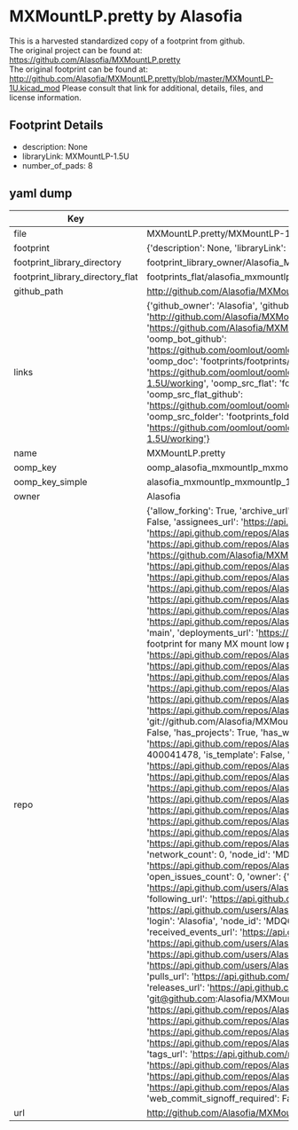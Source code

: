 # MXMountLP.pretty by Alasofia  
This is a harvested standardized copy of a footprint from github.  
The original project can be found at:  
https://github.com/Alasofia/MXMountLP.pretty  
The original footprint can be found at:
http://github.com/Alasofia/MXMountLP.pretty/blob/master/MXMountLP-1U.kicad_mod
Please consult that link for additional, details, files, and license information.  
## Footprint Details
* description: None  
* libraryLink: MXMountLP-1.5U  
* number_of_pads: 8  
## yaml dump  
| Key | Value |  
| --- | --- |  
| file | MXMountLP.pretty/MXMountLP-1.5U.kicad_mod |  
| footprint | {'description': None, 'libraryLink': 'MXMountLP-1.5U', 'number_of_pads': 8} |  
| footprint_library_directory | footprint_library_owner/Alasofia_MXMountLP.pretty |  
| footprint_library_directory_flat | footprints_flat/alasofia_mxmountlp_mxmountlp_1_5u/working |  
| github_path | http://github.com/Alasofia/MXMountLP.pretty/blob/master/MXMountLP-1.5U.kicad_mod |  
| links | {'github_owner': 'Alasofia', 'github_repo_name': 'MXMountLP.pretty', 'github_src': 'http://github.com/Alasofia/MXMountLP.pretty/blob/master/MXMountLP-1U.kicad_mod', 'github_src_repo': 'https://github.com/Alasofia/MXMountLP.pretty', 'oomp_bot': 'footprints/alasofia_mxmountlp_mxmountlp_1_5u/working', 'oomp_bot_github': 'https://github.com/oomlout/oomlout_oomp_footprint_bot/tree/main/footprints/alasofia_mxmountlp_mxmountlp_1_5u/working', 'oomp_doc': 'footprints/footprints/Alasofia/MXMountLP/MXMountLP-1.5U/working/', 'oomp_doc_github': 'https://github.com/oomlout/oomlout_oomp_footprint_doc/tree/main/footprints/footprints/Alasofia/MXMountLP/MXMountLP-1.5U/working', 'oomp_src_flat': 'footprints_flat/footprints_flat/alasofia_mxmountlp_mxmountlp_1_5u/working', 'oomp_src_flat_github': 'https://github.com/oomlout/oomlout_oomp_footprint_src/tree/main/footprints_flat/alasofia_mxmountlp_mxmountlp_1_5u/working', 'oomp_src_folder': 'footprints_folder/footprints_folder/Alasofia/MXMountLP/MXMountLP-1.5U/working', 'oomp_src_folder_github': 'https://github.com/oomlout/oomlout_oomp_footprint_src/tree/main/footprints_folder/Alasofia/MXMountLP/MXMountLP-1.5U/working'} |  
| name | MXMountLP.pretty |  
| oomp_key | oomp_alasofia_mxmountlp_mxmountlp_1_5u |  
| oomp_key_simple | alasofia_mxmountlp_mxmountlp_1_5u |  
| owner | Alasofia |  
| repo | {'allow_forking': True, 'archive_url': 'https://api.github.com/repos/Alasofia/MXMountLP.pretty/{archive_format}{/ref}', 'archived': False, 'assignees_url': 'https://api.github.com/repos/Alasofia/MXMountLP.pretty/assignees{/user}', 'blobs_url': 'https://api.github.com/repos/Alasofia/MXMountLP.pretty/git/blobs{/sha}', 'branches_url': 'https://api.github.com/repos/Alasofia/MXMountLP.pretty/branches{/branch}', 'clone_url': 'https://github.com/Alasofia/MXMountLP.pretty.git', 'collaborators_url': 'https://api.github.com/repos/Alasofia/MXMountLP.pretty/collaborators{/collaborator}', 'comments_url': 'https://api.github.com/repos/Alasofia/MXMountLP.pretty/comments{/number}', 'commits_url': 'https://api.github.com/repos/Alasofia/MXMountLP.pretty/commits{/sha}', 'compare_url': 'https://api.github.com/repos/Alasofia/MXMountLP.pretty/compare/{base}...{head}', 'contents_url': 'https://api.github.com/repos/Alasofia/MXMountLP.pretty/contents/{+path}', 'contributors_url': 'https://api.github.com/repos/Alasofia/MXMountLP.pretty/contributors', 'created_at': '2021-08-26T04:38:41Z', 'default_branch': 'main', 'deployments_url': 'https://api.github.com/repos/Alasofia/MXMountLP.pretty/deployments', 'description': 'Unified KiCAD footprint for many MX mount low profile switches', 'disabled': False, 'downloads_url': 'https://api.github.com/repos/Alasofia/MXMountLP.pretty/downloads', 'events_url': 'https://api.github.com/repos/Alasofia/MXMountLP.pretty/events', 'fork': False, 'forks': 0, 'forks_count': 0, 'forks_url': 'https://api.github.com/repos/Alasofia/MXMountLP.pretty/forks', 'full_name': 'Alasofia/MXMountLP.pretty', 'git_commits_url': 'https://api.github.com/repos/Alasofia/MXMountLP.pretty/git/commits{/sha}', 'git_refs_url': 'https://api.github.com/repos/Alasofia/MXMountLP.pretty/git/refs{/sha}', 'git_tags_url': 'https://api.github.com/repos/Alasofia/MXMountLP.pretty/git/tags{/sha}', 'git_url': 'git://github.com/Alasofia/MXMountLP.pretty.git', 'has_discussions': False, 'has_downloads': True, 'has_issues': True, 'has_pages': False, 'has_projects': True, 'has_wiki': True, 'homepage': None, 'hooks_url': 'https://api.github.com/repos/Alasofia/MXMountLP.pretty/hooks', 'html_url': 'https://github.com/Alasofia/MXMountLP.pretty', 'id': 400041478, 'is_template': False, 'issue_comment_url': 'https://api.github.com/repos/Alasofia/MXMountLP.pretty/issues/comments{/number}', 'issue_events_url': 'https://api.github.com/repos/Alasofia/MXMountLP.pretty/issues/events{/number}', 'issues_url': 'https://api.github.com/repos/Alasofia/MXMountLP.pretty/issues{/number}', 'keys_url': 'https://api.github.com/repos/Alasofia/MXMountLP.pretty/keys{/key_id}', 'labels_url': 'https://api.github.com/repos/Alasofia/MXMountLP.pretty/labels{/name}', 'language': None, 'languages_url': 'https://api.github.com/repos/Alasofia/MXMountLP.pretty/languages', 'license': None, 'merges_url': 'https://api.github.com/repos/Alasofia/MXMountLP.pretty/merges', 'milestones_url': 'https://api.github.com/repos/Alasofia/MXMountLP.pretty/milestones{/number}', 'mirror_url': None, 'name': 'MXMountLP.pretty', 'network_count': 0, 'node_id': 'MDEwOlJlcG9zaXRvcnk0MDAwNDE0Nzg=', 'notifications_url': 'https://api.github.com/repos/Alasofia/MXMountLP.pretty/notifications{?since,all,participating}', 'open_issues': 0, 'open_issues_count': 0, 'owner': {'avatar_url': 'https://avatars.githubusercontent.com/u/84687550?v=4', 'events_url': 'https://api.github.com/users/Alasofia/events{/privacy}', 'followers_url': 'https://api.github.com/users/Alasofia/followers', 'following_url': 'https://api.github.com/users/Alasofia/following{/other_user}', 'gists_url': 'https://api.github.com/users/Alasofia/gists{/gist_id}', 'gravatar_id': '', 'html_url': 'https://github.com/Alasofia', 'id': 84687550, 'login': 'Alasofia', 'node_id': 'MDQ6VXNlcjg0Njg3NTUw', 'organizations_url': 'https://api.github.com/users/Alasofia/orgs', 'received_events_url': 'https://api.github.com/users/Alasofia/received_events', 'repos_url': 'https://api.github.com/users/Alasofia/repos', 'site_admin': False, 'starred_url': 'https://api.github.com/users/Alasofia/starred{/owner}{/repo}', 'subscriptions_url': 'https://api.github.com/users/Alasofia/subscriptions', 'type': 'User', 'url': 'https://api.github.com/users/Alasofia'}, 'private': False, 'pulls_url': 'https://api.github.com/repos/Alasofia/MXMountLP.pretty/pulls{/number}', 'pushed_at': '2021-08-31T19:01:28Z', 'releases_url': 'https://api.github.com/repos/Alasofia/MXMountLP.pretty/releases{/id}', 'size': 64, 'ssh_url': 'git@github.com:Alasofia/MXMountLP.pretty.git', 'stargazers_count': 3, 'stargazers_url': 'https://api.github.com/repos/Alasofia/MXMountLP.pretty/stargazers', 'statuses_url': 'https://api.github.com/repos/Alasofia/MXMountLP.pretty/statuses/{sha}', 'subscribers_count': 1, 'subscribers_url': 'https://api.github.com/repos/Alasofia/MXMountLP.pretty/subscribers', 'subscription_url': 'https://api.github.com/repos/Alasofia/MXMountLP.pretty/subscription', 'svn_url': 'https://github.com/Alasofia/MXMountLP.pretty', 'tags_url': 'https://api.github.com/repos/Alasofia/MXMountLP.pretty/tags', 'teams_url': 'https://api.github.com/repos/Alasofia/MXMountLP.pretty/teams', 'temp_clone_token': None, 'topics': [], 'trees_url': 'https://api.github.com/repos/Alasofia/MXMountLP.pretty/git/trees{/sha}', 'updated_at': '2022-04-23T09:00:50Z', 'url': 'https://api.github.com/repos/Alasofia/MXMountLP.pretty', 'visibility': 'public', 'watchers': 3, 'watchers_count': 3, 'web_commit_signoff_required': False} |  
| url | http://github.com/Alasofia/MXMountLP.pretty |  


